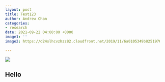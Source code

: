 ```yaml
---
layout: post
title: Test123
author: Andrew Chan
categories:
- research
date: 2021-09-22 04:00:00 +0000
image1: ''
image2: https://d24slhcvzhzz82.cloudfront.net/2019/11/6a0105349b8251970b0240a49ce077200c-800wi.jpg

---
```

![](https://ug-admissions-caltech-blog-publish.s3.us-west-1.amazonaws.com/2020/01/6a0105349b8251970b0240a4b0dd2a200c-800wi.jpg)

## Hello 